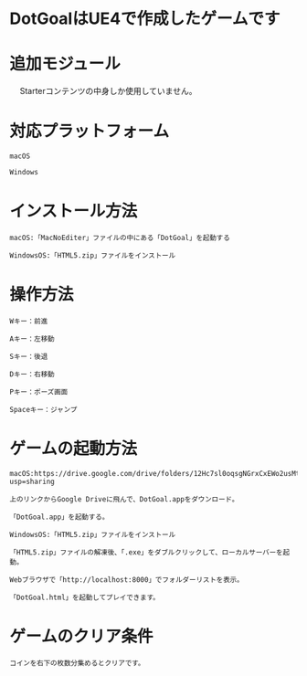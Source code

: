 # DotGoalはUE4で作成したゲームです

# 追加モジュール
　
    Starterコンテンツの中身しか使用していません。

# 対応プラットフォーム

    macOS
    
    Windows
    
# インストール方法

    macOS:「MacNoEditer」ファイルの中にある「DotGoal」を起動する
    
    WindowsOS:「HTML5.zip」ファイルをインストール
  
# 操作方法

    Wキー：前進
    
    Aキー：左移動
    
    Sキー：後退
    
    Dキー：右移動
    
    Pキー：ポーズ画面
    
    Spaceキー：ジャンプ

# ゲームの起動方法

    macOS:https://drive.google.com/drive/folders/12Hc7sl0oqsgNGrxCxEWo2usMtx_41LYC?usp=sharing
    
    上のリンクからGoogle Driveに飛んで、DotGoal.appをダウンロード。
    
    「DotGoal.app」を起動する。
    
    WindowsOS:「HTML5.zip」ファイルをインストール
    
    「HTML5.zip」ファイルの解凍後、「.exe」をダブルクリックして、ローカルサーバーを起動。
    
    Webブラウザで「http://localhost:8000」でフォルダーリストを表示。
    
    「DotGoal.html」を起動してプレイできます。
    
# ゲームのクリア条件

    コインを右下の枚数分集めるとクリアです。    
